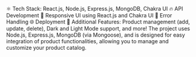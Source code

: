 ⚛️ Tech Stack: React.js, Node.js, Express.js, MongoDB, Chakra UI
🔥 API Development
📱 Responsive UI using React.js and Chakra UI
🐞 Error Handling
🌐 Deployment
🚀 Additional Features: Product management (add, update, delete), Dark and Light Mode support, and more!
The project uses Node.js, Express.js, MongoDB (via Mongoose), and is designed for easy integration of product functionalities, allowing you to manage and customize your product catalog.
